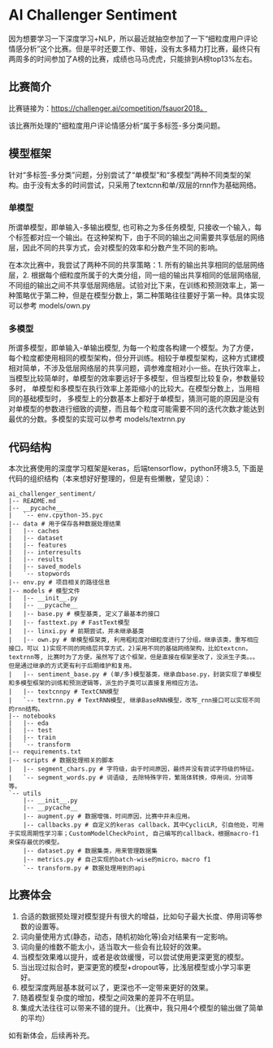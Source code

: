 # AI Challenger Sentiment 
因为想要学习一下深度学习+NLP，所以最近就抽空参加了一下“细粒度用户评论情感分析”这个比赛。但是平时还要工作、带娃，没有太多精力打比赛，最终只有两周多的时间参加了A榜的比赛，成绩也马马虎虎，只能排到A榜top13%左右。

## 比赛简介
比赛链接为：https://challenger.ai/competition/fsauor2018。

该比赛所处理的"细粒度用户评论情感分析“属于多标签-多分类问题。

## 模型框架
针对“多标签-多分类”问题，分别尝试了“单模型”和“多模型”两种不同类型的架构。由于没有太多的时间尝试，只采用了textcnn和单/双层的rnn作为基础网络。

### 单模型
所谓单模型，即单输入-多输出模型, 也可称之为多任务模型, 只接收一个输入，每个标签都对应一个输出。在这种架构下，由于不同的输出之间需要共享低层的网络层，因此不同的共享方式，会对模型的效率和分数产生不同的影响。

在本次比赛中，我尝试了两种不同的共享策略：1. 所有的输出共享相同的低层网络层，2. 根据每个细粒度所属于的大类分组，同一组的输出共享相同的低层网络层, 不同组的输出之间不共享低层网络层。试验对比下来，在训练和预测效率上，第一种策略优于第二种，但是在模型分数上，第二种策略往往要好于第一种。具体实现可以参考 models/own.py


### 多模型
所谓多模型，即单输入-单输出模型, 为每一个粒度各构建一个模型。为了方便，每个粒度都使用相同的模型架构，但分开训练。相较于单模型架构，这种方式建模相对简单，不涉及低层网络层的共享问题，调参难度相对小一些。在执行效率上，当模型比较简单时，单模型的效率要远好于多模型，但当模型比较复杂，参数量较多时， 单模型和多模型在执行效率上差距缩小的比较大。在模型分数上，当用相同的基础模型时， 多模型上的分数基本上都好于单模型，猜测可能的原因是没有对单模型的参数进行细致的调整，而且每个粒度可能需要不同的迭代次数才能达到最优的分数。多模型的实现可以参考 models/textrnn.py

## 代码结构
本次比赛使用的深度学习框架是keras，后端tensorflow，python环境3.5, 下面是代码的组织结构（本来想好好整理的，但是有些懒散，望见谅）：

```
ai_challenger_sentiment/
|-- README.md
|-- __pycache__
|   `-- env.cpython-35.pyc
|-- data # 用于保存各种数据处理结果
|   |-- caches
|   |-- dataset
|   |-- features
|   |-- interresults
|   |-- results
|   |-- saved_models
|   `-- stopwords
|-- env.py # 项目相关的路径信息
|-- models # 模型文件
|   |-- __init__.py
|   |-- __pycache__
|   |-- base.py # 模型基类, 定义了最基本的接口
|   |-- fasttext.py # FastText模型
|   |-- linxi.py # 前期尝试，并未继承基类
|   |-- own.py # 单模型框架类, 利用粗粒度对细粒度进行了分组，继承该类，重写相应接口，可以 1)实现不同的网络层共享方式，2)采用不同的基础网络架构，比如textcnn，textrnn等, 比赛时为了方便，虽然写了这个框架，但是直接在框架里改了，没派生子类。。。  但是通过继承的方式更有利于后期维护和复用。
|   |-- sentiment_base.py # (单/多)模型基类，继承自base.py，封装实现了单模型和多模型框架的训练和预测逻辑等，派生的子类可以直接复用相应方法。
|   |-- textcnnpy # TextCNN模型
|   `-- textrnn.py # TextRNN模型, 继承BaseRNN模型，改写_rnn接口可以实现不同的rnn结构。
|-- notebooks
|   |-- eda
|   |-- test
|   |-- train
|   `-- transform
|-- requirements.txt
|-- scripts # 数据处理相关的脚本
|   |-- segment_chars.py # 字符级，由于时间原因，最终并没有尝试字符级的特征。
|   `-- segment_words.py # 词语级, 去除特殊字符，繁简体转换，停用词，分词等等。
`-- utils
    |-- __init__.py
    |-- __pycache__
    |-- augment.py # 数据增强，时间原因，比赛中并未应用。
    |-- callbacks.py # 自定义的keras callback，其中CyclicLR, 引自他处，可用于实现周期性学习率；CustomModelCheckPoint, 自己编写的callback，根据macro-f1来保存最优的模型。
    |-- dataset.py # 数据集类，用来管理数据集
    |-- metrics.py # 自己实现的batch-wise的micro，macro f1
    `-- transform.py # 数据处理用到的api
```

## 比赛体会
1.  合适的数据预处理对模型提升有很大的增益，比如句子最大长度、停用词等参数的设置等。
2.  词向量使用方式(静态，动态，随机初始化等)会对结果有一定影响。
3.  词向量的维数不能太小，适当取大一些会有比较好的效果。
4.  当模型效果难以提升，或者是收敛缓慢，可以尝试使用更深更宽的模型。
5.  当出现过拟合时，更深更宽的模型+dropout等，比浅层模型或小学习率更好。
5.  模型深度两层基本就可以了，更深也不一定带来更好的效果。
6.  随着模型复杂度的增加，模型之间效果的差异不在明显。
7.  集成大法往往可以带来不错的提升。（比赛中，我只用4个模型的输出做了简单的平均）

如有新体会，后续再补充。
